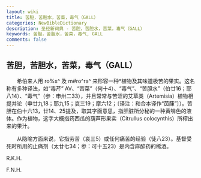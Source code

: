 ```yaml
---
layout: wiki
title: 苦胆，苦胆水，苦菜，毒气（GALL）
categories: NewBibleDictionary
description: 圣经新词典 - 苦胆，苦胆水，苦菜，毒气（GALL）
keywords: 苦胆，苦胆水，苦菜，毒气, GALL
comments: false
---
```


## 苦胆，苦胆水，苦菜，毒气（GALL）

　　希伯来人用 ro%s^ 及 m#ro^ra^ 来形容一种*植物及其味道极苦的果实。这名称有多种译法，如“毒芹” AV、“苦菜”（何十4）、“毒气”、“苦胆水”（伯廿16；耶八14）、“毒气”（参：申卅二33），并且常常与苦涩的艾草类（Artemisia）植物相提并论（申廿九18；耶九15；哀三19；摩六12；〔译注：和合本译作“茵蔯”〕）。苦胆在伯十六13，廿14、25提及，取其字面意思，指肝脏所分秘的一种黄啡色的液体。作为植物，这字大概指药西瓜的葫芦形果实（Citrullus colocynthis）所榨出来的果汁。

　　从隐喻方面来说，它指劳苦（哀三5）或任何痛苦的经验（徒八23）。基督受死时所用的止痛剂（太廿七34；参：可十五23）是内含麻醉药的稀酒。

R.K.H.

F.N.H.









